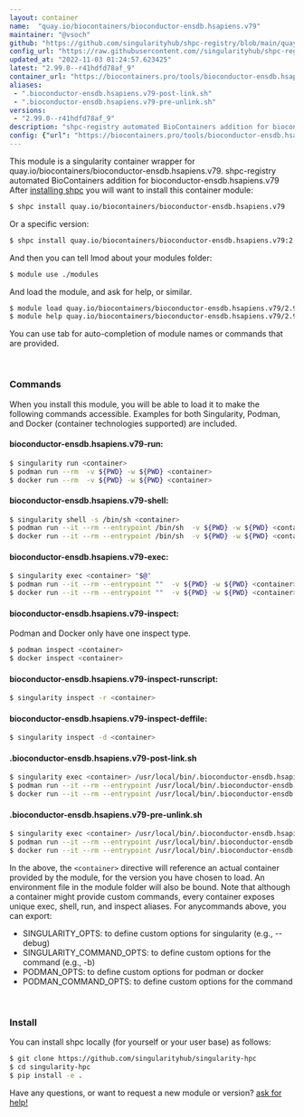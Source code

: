 ```yaml
---
layout: container
name:  "quay.io/biocontainers/bioconductor-ensdb.hsapiens.v79"
maintainer: "@vsoch"
github: "https://github.com/singularityhub/shpc-registry/blob/main/quay.io/biocontainers/bioconductor-ensdb.hsapiens.v79/container.yaml"
config_url: "https://raw.githubusercontent.com//singularityhub/shpc-registry/main/quay.io/biocontainers/bioconductor-ensdb.hsapiens.v79/container.yaml"
updated_at: "2022-11-03 01:24:57.623425"
latest: "2.99.0--r41hdfd78af_9"
container_url: "https://biocontainers.pro/tools/bioconductor-ensdb.hsapiens.v79"
aliases:
 - ".bioconductor-ensdb.hsapiens.v79-post-link.sh"
 - ".bioconductor-ensdb.hsapiens.v79-pre-unlink.sh"
versions:
 - "2.99.0--r41hdfd78af_9"
description: "shpc-registry automated BioContainers addition for bioconductor-ensdb.hsapiens.v79"
config: {"url": "https://biocontainers.pro/tools/bioconductor-ensdb.hsapiens.v79", "maintainer": "@vsoch", "description": "shpc-registry automated BioContainers addition for bioconductor-ensdb.hsapiens.v79", "latest": {"2.99.0--r41hdfd78af_9": "sha256:3e7aa889513382786c6a839af511ab577042c75a6945efb22cbabbe7d9a0a055"}, "tags": {"2.99.0--r41hdfd78af_9": "sha256:3e7aa889513382786c6a839af511ab577042c75a6945efb22cbabbe7d9a0a055"}, "docker": "quay.io/biocontainers/bioconductor-ensdb.hsapiens.v79", "aliases": {".bioconductor-ensdb.hsapiens.v79-post-link.sh": "/usr/local/bin/.bioconductor-ensdb.hsapiens.v79-post-link.sh", ".bioconductor-ensdb.hsapiens.v79-pre-unlink.sh": "/usr/local/bin/.bioconductor-ensdb.hsapiens.v79-pre-unlink.sh"}}
---
```


This module is a singularity container wrapper for quay.io/biocontainers/bioconductor-ensdb.hsapiens.v79.
shpc-registry automated BioContainers addition for bioconductor-ensdb.hsapiens.v79
After [installing shpc](#install) you will want to install this container module:


```bash
$ shpc install quay.io/biocontainers/bioconductor-ensdb.hsapiens.v79
```

Or a specific version:

```bash
$ shpc install quay.io/biocontainers/bioconductor-ensdb.hsapiens.v79:2.99.0--r41hdfd78af_9
```

And then you can tell lmod about your modules folder:

```bash
$ module use ./modules
```

And load the module, and ask for help, or similar.

```bash
$ module load quay.io/biocontainers/bioconductor-ensdb.hsapiens.v79/2.99.0--r41hdfd78af_9
$ module help quay.io/biocontainers/bioconductor-ensdb.hsapiens.v79/2.99.0--r41hdfd78af_9
```

You can use tab for auto-completion of module names or commands that are provided.

<br>

### Commands

When you install this module, you will be able to load it to make the following commands accessible.
Examples for both Singularity, Podman, and Docker (container technologies supported) are included.

#### bioconductor-ensdb.hsapiens.v79-run:

```bash
$ singularity run <container>
$ podman run --rm  -v ${PWD} -w ${PWD} <container>
$ docker run --rm  -v ${PWD} -w ${PWD} <container>
```

#### bioconductor-ensdb.hsapiens.v79-shell:

```bash
$ singularity shell -s /bin/sh <container>
$ podman run --it --rm --entrypoint /bin/sh  -v ${PWD} -w ${PWD} <container>
$ docker run --it --rm --entrypoint /bin/sh  -v ${PWD} -w ${PWD} <container>
```

#### bioconductor-ensdb.hsapiens.v79-exec:

```bash
$ singularity exec <container> "$@"
$ podman run --it --rm --entrypoint ""  -v ${PWD} -w ${PWD} <container> "$@"
$ docker run --it --rm --entrypoint ""  -v ${PWD} -w ${PWD} <container> "$@"
```

#### bioconductor-ensdb.hsapiens.v79-inspect:

Podman and Docker only have one inspect type.

```bash
$ podman inspect <container>
$ docker inspect <container>
```

#### bioconductor-ensdb.hsapiens.v79-inspect-runscript:

```bash
$ singularity inspect -r <container>
```

#### bioconductor-ensdb.hsapiens.v79-inspect-deffile:

```bash
$ singularity inspect -d <container>
```


#### .bioconductor-ensdb.hsapiens.v79-post-link.sh

```bash
$ singularity exec <container> /usr/local/bin/.bioconductor-ensdb.hsapiens.v79-post-link.sh
$ podman run --it --rm --entrypoint /usr/local/bin/.bioconductor-ensdb.hsapiens.v79-post-link.sh   -v ${PWD} -w ${PWD} <container> -c " $@"
$ docker run --it --rm --entrypoint /usr/local/bin/.bioconductor-ensdb.hsapiens.v79-post-link.sh   -v ${PWD} -w ${PWD} <container> -c " $@"
```


#### .bioconductor-ensdb.hsapiens.v79-pre-unlink.sh

```bash
$ singularity exec <container> /usr/local/bin/.bioconductor-ensdb.hsapiens.v79-pre-unlink.sh
$ podman run --it --rm --entrypoint /usr/local/bin/.bioconductor-ensdb.hsapiens.v79-pre-unlink.sh   -v ${PWD} -w ${PWD} <container> -c " $@"
$ docker run --it --rm --entrypoint /usr/local/bin/.bioconductor-ensdb.hsapiens.v79-pre-unlink.sh   -v ${PWD} -w ${PWD} <container> -c " $@"
```



In the above, the `<container>` directive will reference an actual container provided
by the module, for the version you have chosen to load. An environment file in the
module folder will also be bound. Note that although a container
might provide custom commands, every container exposes unique exec, shell, run, and
inspect aliases. For anycommands above, you can export:

 - SINGULARITY_OPTS: to define custom options for singularity (e.g., --debug)
 - SINGULARITY_COMMAND_OPTS: to define custom options for the command (e.g., -b)
 - PODMAN_OPTS: to define custom options for podman or docker
 - PODMAN_COMMAND_OPTS: to define custom options for the command

<br>

### Install

You can install shpc locally (for yourself or your user base) as follows:

```bash
$ git clone https://github.com/singularityhub/singularity-hpc
$ cd singularity-hpc
$ pip install -e .
```

Have any questions, or want to request a new module or version? [ask for help!](https://github.com/singularityhub/singularity-hpc/issues)